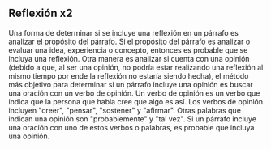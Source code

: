 ## Reflexión x2 
Una forma de determinar si se incluye una reflexión en un párrafo es analizar el propósito del párrafo. Si el propósito del párrafo es analizar o evaluar una idea, experiencia o concepto, entonces es probable que se incluya una reflexión. Otra manera es analizar si cuenta con una opinión (debido a que, al ser una opinión, no podría estar realizando una reflexión al mismo tiempo por ende la reflexión no estaría siendo hecha), el método más objetivo para determinar si un párrafo incluye una opinión es buscar una oración con un verbo de opinión. Un verbo de opinión es un verbo que indica que la persona que habla cree que algo es así. Los verbos de opinión incluyen "creer", "pensar", "sostener" y "afirmar". Otras palabras que indican una opinión son "probablemente" y "tal vez". Si un párrafo incluye una oración con uno de estos verbos o palabras, es probable que incluya una opinión. 
